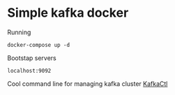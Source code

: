 # Simple kafka docker
Running
```
docker-compose up -d
```
Bootstap servers
```
localhost:9092
```

Cool command line for managing kafka cluster
[KafkaCtl](https://github.com/jbvmio/kafkactl)
